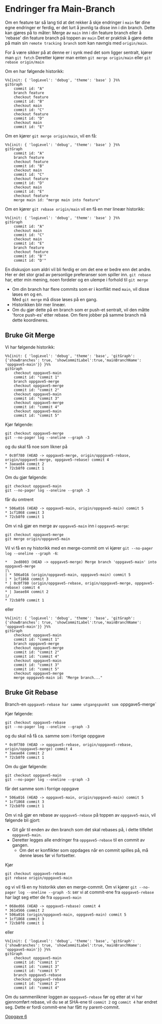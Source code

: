 # Endringer fra Main-Branch

Om en feature tar så lang tid at det rekker å skje endringer i `main` før dine egne endringer er ferdig, er det lurt å jevnlig ta disse inn i din branch.
Dette kan gjøres på to måter: Merge av `main` inn i din feature branch eller å 'rebase' din feature branch på toppen av `main`
Det er praktisk å gjøre dette på main sin `remote tracking branch` som kan navngis med `origin/main`.

For å være sikker på at denne er i synk med det som ligger sentralt, kjører man `git fetch`
Deretter kjører man enten `git merge origin/main` eller `git rebase origin/main`

Om en har følgende historikk:
```mermaid
%%{init: { 'logLevel': 'debug', 'theme': 'base' } }%%
gitGraph
    commit id: "A"
    branch feature
    checkout feature
    commit id: "B"
    checkout main
    commit id: "C"
    checkout feature
    commit id: "D"
    checkout main
    commit id: "E"
```
Om en kjører `git merge origin/main`, vil en få:
```mermaid
%%{init: { 'logLevel': 'debug', 'theme': 'base' } }%%
gitGraph
    commit id: "A"
    branch feature
    checkout feature
    commit id: "B"
    checkout main
    commit id: "C"
    checkout feature
    commit id: "D"
    checkout main
    commit id: "E"
    checkout feature
    merge main id: "merge main into feature"
```
Om en kjører `git rebase origin/main` vil en få en mer lineær historikk:
```mermaid
%%{init: { 'logLevel': 'debug', 'theme': 'base' } }%%
gitGraph
    commit id: "A"
    checkout main
    commit id: "C"
    checkout main
    commit id: "E"
    branch feature
    checkout feature
    commit id: "B'"
    commit id: "D'"
```
En diskusjon som aldri vil bli ferdig er om det ene er bedre enn det andre.
Her er det stor grad av personlige preferanser som spiller inn.
`git rebase` har, etter min mening, noen fordeler og en ulempe i forhold til `git merge`
 - Om din branch har flere commits som er i konflikt med `main`, vil disse løses en og en.     
   Med `git merge` må disse løses på en gang.
 - Historikken blir mer lineær. 
 - Om du gjør dette på en branch som er push-et sentralt, vil den måtte 'force push-es' etter rebase. 
   Om flere jobber på samme branch må dette koordineres.

## Bruke Git Merge
Vi har følgende historikk:
```mermaid
%%{init: { 'logLevel': 'debug', 'theme': 'base', 'gitGraph': {'showBranches': true, 'showCommitLabel':true,'mainBranchName': 'oppgave5-main'}} }%%
gitGraph
    checkout oppgave5-main
    commit id: "commit 1"
    branch oppgave5-merge
    checkout oppgave5-merge
    commit id: "commit 2"
    checkout oppgave5-main
    commit id: "commit 3"
    checkout oppgave5-merge
    commit id: "commit 4"
    checkout oppgave5-main
    commit id: "commit 5"
```

Kjør følgende:
```shell
git checkout oppgave5-merge
git --no-pager log --oneline --graph -3
```
og du skal få noe som likner på 
```text
* 0c0f780 (HEAD -> oppgave5-merge, origin/oppgave5-rebase, origin/oppgave5-merge, oppgave5-rebase) commit 4
* 3aeae84 commit 2
* 72cb8f0 commit 1
```
Om du gjør følgende:
```shell
git checkout oppgave5-main
git --no-pager log --oneline --graph -3
```
får du omtrent
```text
* 506a016 (HEAD -> oppgave5-main, origin/oppgave5-main) commit 5
* 1cf1868 commit 3
* 72cb8f0 commit 1
```
Om vi nå gjør en merge av `oppgave5-main` inn i `oppgave5-merge`:
```shell
git checkout oppgave5-merge
git merge origin/oppgave5-main
```
Vil vi få en ny historikk med en merge-commit om vi kjører `git --no-pager log --oneline --graph -6`:
```text
*   2ed8003 (HEAD -> oppgave5-merge) Merge branch 'oppgave5-main' into oppgave5-merge
|\  
| * 506a016 (origin/oppgave5-main, oppgave5-main) commit 5
| * 1cf1868 commit 3
* | 0c0f780 (origin/oppgave5-rebase, origin/oppgave5-merge, oppgave5-rebase) commit 4
* | 3aeae84 commit 2
|/  
* 72cb8f0 commit 1
```
eller
```mermaid
%%{init: { 'logLevel': 'debug', 'theme': 'base', 'gitGraph': {'showBranches': true, 'showCommitLabel':true,'mainBranchName': 'oppgave5-main'}} }%%
gitGraph
    checkout oppgave5-main
    commit id: "commit 1"
    branch oppgave5-merge
    checkout oppgave5-merge
    commit id: "commit 2"
    commit id: "commit 4"
    checkout oppgave5-main
    commit id: "commit 3"
    commit id: "commit 5"
    checkout oppgave5-merge
    merge oppgave5-main id: "Merge branch..."
```
## Bruke Git Rebase
Branch-en `oppgave5-rebase har samme utgangspunkt som `oppgave5-merge`

Kjør følgende:
```shell
git checkout oppgave5-rebase
git --no-pager log --oneline --graph -3
```
og du skal nå få ca. samme som i forrige oppgave
```text
* 0c0f780 (HEAD -> oppgave5-rebase, origin/oppgave5-rebase, origin/oppgave5-merge) commit 4
* 3aeae84 commit 2
* 72cb8f0 commit 1
```
Om du gjør følgende:
```shell
git checkout oppgave5-main
git --no-pager log --oneline --graph -3
```
får det samme som i forrige oppgave
```text
* 506a016 (HEAD -> oppgave5-main, origin/oppgave5-main) commit 5
* 1cf1868 commit 3
* 72cb8f0 commit 1
```
Om vi nå gjør en rebase av `oppgave5-rebase` på toppen av `oppgave5-main`, vil følgende bli gjort:
 - Git går til enden av den branch som det skal rebases på, i dette tilfellet `oppgave5-main`.
 - Deretter legges alle endringer fra `oppgave5-rebase` til en commit av gangen.
   - Om det er konflikter som oppdages når en commit spilles på, må denne løses før vi fortsetter.

Kjør
```shell
git checkout oppgave5-rebase
git rebase origin/oppgave5-main
```
og vi vil få en ny historikk uten en merge-commit.
Om vi kjører `git --no-pager log --oneline --graph -5`: ser vi at commit-ene fra `oppgave5-rebase` har lagt seg etter de fra `oppgave5-main` 
```text
* 068ed66 (HEAD -> oppgave5-rebase) commit 4
* 3614566 commit 2
* 506a016 (origin/oppgave5-main, oppgave5-main) commit 5
* 1cf1868 commit 3
* 72cb8f0 commit 1
```
eller
```mermaid
%%{init: { 'logLevel': 'debug', 'theme': 'base', 'gitGraph': {'showBranches': true, 'showCommitLabel':true,'mainBranchName': 'oppgave5-main'}} }%%
gitGraph
    checkout oppgave5-main
    commit id: "commit 1"
    commit id: "commit 3"
    commit id: "commit 5"
    branch oppgave5-rebase
    checkout oppgave5-rebase
    commit id: "commit 2"
    commit id: "commit 4"
```
Om du sammenlikner loggen av `oppgave5-rebase` før og etter at vi har gjennomført rebase, vil du se at SHA-ene til `commit 2` og `commit 4` har endret seg.
Dette er fordi commit-ene har fått ny parent-commit.

[Oppgave 6](./Oppgave6.md)
